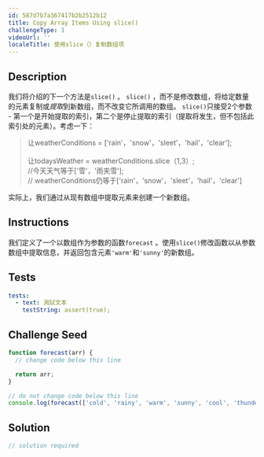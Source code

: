 ```yaml
---
id: 587d7b7a367417b2b2512b12
title: Copy Array Items Using slice()
challengeType: 1
videoUrl: ''
localeTitle: 使用slice（）复制数组项
---
```


## Description
<section id="description">我们将介绍的下一个方法是<code>slice()</code> 。 <code>slice()</code> ，而不是修改数组，将给定数量的元素复制或<em>提取</em>到新数组，而不改变它所调用的数组。 <code>slice()</code>只接受2个参数 - 第一个是开始提取的索引，第二个是停止提取的索引（提取将发生，但不包括此索引处的元素）。考虑一下： <blockquote>让weatherConditions = [&#39;rain&#39;，&#39;snow&#39;，&#39;sleet&#39;，&#39;hail&#39;，&#39;clear&#39;]; <br><br>让todaysWeather = weatherConditions.slice（1,3）; <br> //今天天气等于[&#39;雪&#39;，&#39;雨夹雪&#39;]; <br> // weatherConditions仍等于[&#39;rain&#39;，&#39;snow&#39;，&#39;sleet&#39;，&#39;hail&#39;，&#39;clear&#39;] <br></blockquote>实际上，我们通过从现有数组中提取元素来创建一个新数组。 </section>

## Instructions
<section id="instructions">我们定义了一个以数组作为参数的函数<code>forecast</code> 。使用<code>slice()</code>修改函数以从参数数组中提取信息，并返回包含元素<code>&#39;warm&#39;</code>和<code>&#39;sunny&#39;</code>的新数组。 </section>

## Tests
<section id='tests'>

```yml
tests:
  - text: 測試文本
    testString: assert(true);

```

</section>

## Challenge Seed
<section id='challengeSeed'>

<div id='js-seed'>

```js
function forecast(arr) {
  // change code below this line

  return arr;
}

// do not change code below this line
console.log(forecast(['cold', 'rainy', 'warm', 'sunny', 'cool', 'thunderstorms']));

```

</div>



</section>

## Solution
<section id='solution'>

```js
// solution required
```
</section>
